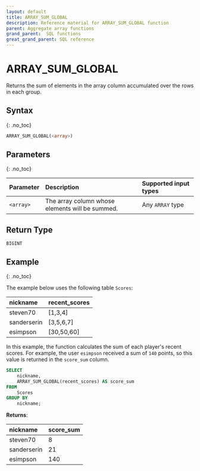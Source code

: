 ```yaml
---
layout: default
title: ARRAY_SUM_GLOBAL
description: Reference material for ARRAY_SUM_GLOBAL function
parent: Aggregate array functions
grand_parent:  SQL functions
great_grand_parent: SQL reference
---
```


# ARRAY\_SUM\_GLOBAL

Returns the sum of elements in the array column accumulated over the rows in each group.

## Syntax
{: .no_toc}

```sql
ARRAY_SUM_GLOBAL(<array>)
```

## Parameters
{: .no_toc}

| Parameter | Description                                                    | Supported input types | 
| :--------- | :-------------------------------------------------------------- | :-------|
| `<array>`   | The array column whose elements will be summed. |  Any `ARRAY` type  |

## Return Type
`BIGINT`

## Example
{: .no_toc}

The example below uses the following table `Scores`:

| nickname        | recent_scores |
| :---------------| :-------------|
| steven70        | \[1,3,4]      |
| sanderserin     | \[3,5,6,7]    |
| esimpson        | \[30,50,60]   |


In this example, the function calculates the sum of each player's recent scores. For example, the user `esimpson` received a sum of `140` points, so this value is returned in the `score_sum` column. 

```sql
SELECT
	nickname,
	ARRAY_SUM_GLOBAL(recent_scores) AS score_sum
FROM
	Scores
GROUP BY
	nickname;
```

**Returns**:

| nickname         | score_sum     |
| :----------------| :------------ |
| steven70         | 8             |
| sanderserin      | 21            |
| esimpson         | 140           |
